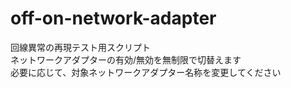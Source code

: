# off-on-network-adapter

回線異常の再現テスト用スクリプト  
ネットワークアダプターの有効/無効を無制限で切替えます  
必要に応じて、対象ネットワークアダプター名称を変更してください
